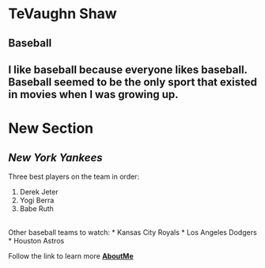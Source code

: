 # TeVaughn Shaw
## Baseball

I like baseball because **everyone** likes baseball.<br>
Baseball seemed to be the **only** sport that existed in movies when I was growing up.
--------
# New Section
## *New York Yankees*

Three best players on the team in order:
1. Derek Jeter
2. Yogi Berra
3. Babe Ruth
<br>
Other baseball teams to watch:
* Kansas City Royals
* Los Angeles Dodgers
* Houston Astros

Follow the link to learn more **[AboutMe](AboutMe.md)**